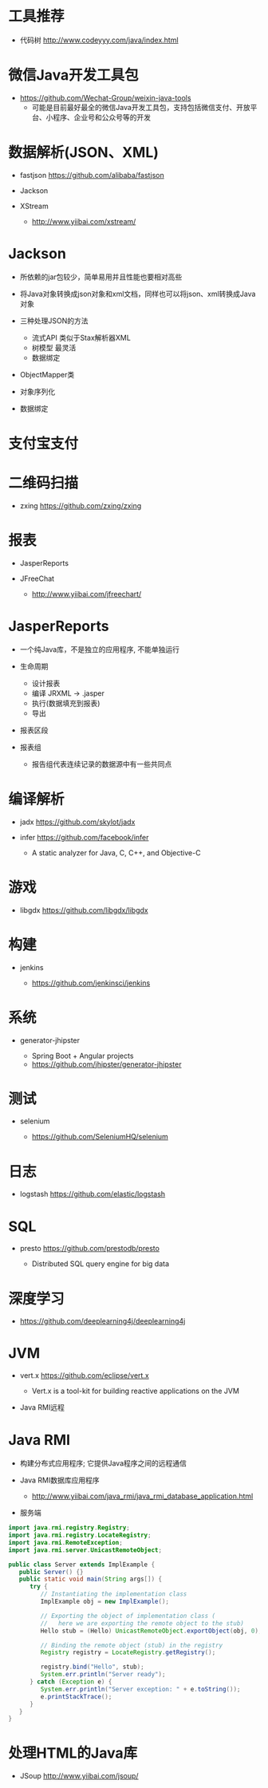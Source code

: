 # 工具推荐

- 代码树 <http://www.codeyyy.com/java/index.html>

# 微信Java开发工具包

- <https://github.com/Wechat-Group/weixin-java-tools>
  - 可能是目前最好最全的微信Java开发工具包，支持包括微信支付、开放平台、小程序、企业号和公众号等的开发

# 数据解析(JSON、XML)

- fastjson <https://github.com/alibaba/fastjson>
- Jackson
- XStream

  - <http://www.yiibai.com/xstream/>

# Jackson

- 所依赖的jar包较少，简单易用并且性能也要相对高些
- 将Java对象转换成json对象和xml文档，同样也可以将json、xml转换成Java对象
- 三种处理JSON的方法

  - 流式API 类似于Stax解析器XML
  - 树模型 最灵活
  - 数据绑定

- ObjectMapper类

- 对象序列化

- 数据绑定

# 支付宝支付

# 二维码扫描

- zxing <https://github.com/zxing/zxing>

# 报表

- JasperReports
- JFreeChat

  - <http://www.yiibai.com/jfreechart/>

# JasperReports

- 一个纯Java库，不是独立的应用程序, 不能单独运行
- 生命周期

  - 设计报表
  - 编译 JRXML -> .jasper
  - 执行(数据填充到报表)
  - 导出

- 报表区段

- 报表组

  - 报告组代表连续记录的数据源中有一些共同点

# 编译解析

- jadx <https://github.com/skylot/jadx>

- infer <https://github.com/facebook/infer>

  - A static analyzer for Java, C, C++, and Objective-C

# 游戏

- libgdx <https://github.com/libgdx/libgdx>

# 构建

- jenkins

  - <https://github.com/jenkinsci/jenkins>

# 系统

- generator-jhipster

  - Spring Boot + Angular projects
  - <https://github.com/jhipster/generator-jhipster>

# 测试

- selenium

  - <https://github.com/SeleniumHQ/selenium>

# 日志

- logstash <https://github.com/elastic/logstash>

# SQL

- presto <https://github.com/prestodb/presto>

  - Distributed SQL query engine for big data

# 深度学习

- <https://github.com/deeplearning4j/deeplearning4j>

# JVM

- vert.x <https://github.com/eclipse/vert.x>

  - Vert.x is a tool-kit for building reactive applications on the JVM

- Java RMI远程

# Java RMI

- 构建分布式应用程序; 它提供Java程序之间的远程通信
- Java RMI数据库应用程序

  - <http://www.yiibai.com/java_rmi/java_rmi_database_application.html>

- 服务端

```java
import java.rmi.registry.Registry;
import java.rmi.registry.LocateRegistry;
import java.rmi.RemoteException;
import java.rmi.server.UnicastRemoteObject;

public class Server extends ImplExample {
   public Server() {}
   public static void main(String args[]) {
      try {
         // Instantiating the implementation class
         ImplExample obj = new ImplExample();

         // Exporting the object of implementation class (
         //   here we are exporting the remote object to the stub)
         Hello stub = (Hello) UnicastRemoteObject.exportObject(obj, 0);  

         // Binding the remote object (stub) in the registry
         Registry registry = LocateRegistry.getRegistry();

         registry.bind("Hello", stub);  
         System.err.println("Server ready");
      } catch (Exception e) {
         System.err.println("Server exception: " + e.toString());
         e.printStackTrace();
      }
   }
}
```

# 处理HTML的Java库

- JSoup <http://www.yiibai.com/jsoup/>
